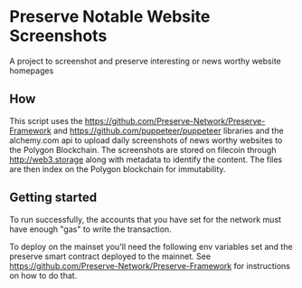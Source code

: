 # Preserve Notable Website Screenshots

A project to screenshot and preserve interesting or news worthy website homepages

## How

This script uses the https://github.com/Preserve-Network/Preserve-Framework and https://github.com/puppeteer/puppeteer libraries and the alchemy.com api to upload daily screenshots of news worthy websites to the Polygon Blockchain. The screenshots are stored on filecoin through http://web3.storage along with metadata to identify the content. The files are then index on the Polygon blockchain for immutability.

## Getting started

To run successfully, the accounts that you have set for the network must have enough "gas" to write the transaction.

To deploy on the mainset you'll need the following env variables set and the preserve smart contract deployed to the mainnet. See https://github.com/Preserve-Network/Preserve-Framework for instructions on how to do that.
